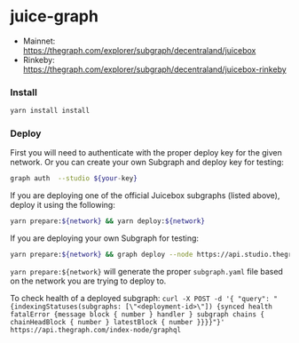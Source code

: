 # juice-graph

- Mainnet: https://thegraph.com/explorer/subgraph/decentraland/juicebox
- Rinkeby: https://thegraph.com/explorer/subgraph/decentraland/juicebox-rinkeby

### Install

```bash
yarn install install
```

### Deploy

First you will need to authenticate with the proper deploy key for the given network. Or you can create your own Subgraph and deploy key for testing:

```bash
graph auth  --studio ${your-key}
```

If you are deploying one of the official Juicebox subgraphs (listed above), deploy it using the following:

```bash
yarn prepare:${network} && yarn deploy:${network}
```

If you are deploying your own Subgraph for testing:

```bash
yarn prepare:${network} && graph deploy --node https://api.studio.thegraph.com/deploy/ ${your-project}
```

`yarn prepare:${network}` will generate the proper `subgraph.yaml` file based on the network you are trying to deploy to.

To check health of a deployed subgraph:
```curl -X POST -d '{ "query": "{indexingStatuses(subgraphs: [\"<deployment-id>\"]) {synced health fatalError {message block { number } handler } subgraph chains { chainHeadBlock { number } latestBlock { number }}}}"}' https://api.thegraph.com/index-node/graphql```